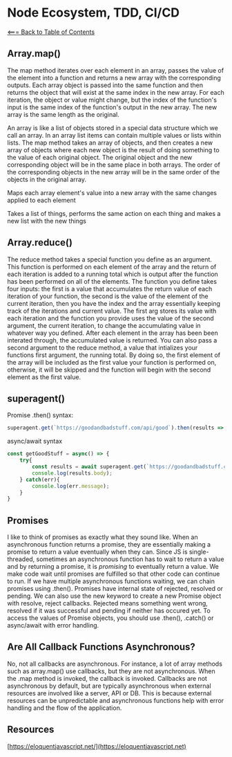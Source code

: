 # **Node Ecosystem, TDD, CI/CD**

[<=== Back to Table of Contents](https://peterjast.github.io/reading-notes/)

## Array.map()

The map method iterates over each element in an array, passes the value of the element into a function and returns a new array with the corresponding outputs. Each array object is passed into the same function and then returns the object that will exist at the same index in the new array. For each iteration, the object or value might change, but the index of the function's input is the same index of the function's output in the new array. The new array is the same length as the original.

An array is like a list of objects stored in a special data structure which we call an array. In an array list items can contain multiple values or lists within lists. The map method takes an array of objects, and then creates a new array of objects where each new object is the result of doing something to the value of each original object. The original object and the new corresponding object will be in the same place in both arrays. The order of the corresponding objects in the new array will be in the same order of the objects in the original array.

Maps each array element's value into a new array with the same changes applied to each element

Takes a list of things, performs the same action on each thing and makes a new list with the new things

## Array.reduce()

The reduce method takes a special function you define as an argument. This function is performed on each element of the array and the return of each iteration is added to a running total which is output after the function has been performed on all of the elements. The function you define takes four inputs: the first is a value that accumulates the return value of each iteration of your function, the second is the value of the element of the current iteration, then you have the index and the array essentially keeping track of the iterations and current value. The first arg stores its value with each iteration and the function you provide uses the value of the second argument, the current iteration, to change the accumulating value in whatever way you defined. After each element in the array has been been interated through, the accumulated value is returned. You can also pass a second argument to the reduce method, a value that intializes your functions first argument, the running total. By doing so, the first element of the array will be included as the first value your function is performed on, otherwise, it will be skipped and the function will begin with the second element as the first value.

## superagent()

Promise .then() syntax:

```javascript
superagent.get(`https://goodandbadstuff.com/api/good`).then(results => console.log(results.body)).catch(err => console.log(err.message));
```

async/await syntax

```javascript
const getGoodStuff = async() => {
    try{
        const results = await superagent.get(`https://goodandbadstuff.com/api/good`);
        console.log(results.body); 
    } catch(err){
        console.log(err.message);
    }
}
```

## Promises

I like to think of promises as exactly what they sound like. When an asynchronous function returns a promise, they are essentially making a promise to return a value eventually when they can. Since JS is single-threaded, sometimes an asynchronous function has to wait to return a value and by returning a promise, it is *promising* to eventually return a value. We make code wait until promises are fulfilled so that other code can continue to run. If we have multiple asynchronous functions waiting, we can chain promises using .then(). Promises have internal state of rejected, resolved or pending. We can also use the new keyword to create a new Promise object with resolve, reject callbacks. Rejected means something went wrong, resolved if it was successful and pending if neither has occured yet. To access the values of Promise objects, you should use .then(), .catch() or async/await with error handling.

## Are All Callback Functions Asynchronous?

No, not all callbacks are asynchronous. For instance, a lot of array methods such as array.map() use callbacks, but they are not asynchronous. When the .map method is invoked, the callback is invoked. Callbacks are not asynchronous by default, but are typically asynchronous when external resources are involved like a server, API or DB. This is because external resources can be unpredictable and asynchronous functions help with error handling and the flow of the application.

## Resources

[https://eloquentjavascript.net/](https://eloquentjavascript.net)
